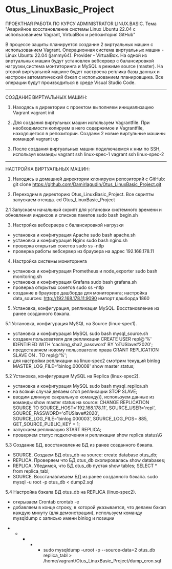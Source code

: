 # Otus_LinuxBasic_Project
ПРОЕКТНАЯ РАБОТА ПО КУРСУ ADMINISTRATOR LINUX.BASIC.
Тема "Аварийное восстановление системы Linux Ubuntu 22.04 с использованием Vagrant, VirtualBox и репозитория GitHub"

В процессе защиты планируется создание 2 виртуальных машин с использованием Vagrant. Операционная система виртуальных машин - Linux Ubuntu 22.04 (jammy64). Provider - VirtualBox. На одной из виртуальных машин будут установлен вебсервер с балансировкой нагрузки,система монтиторинга и MySQL в режиме source (master). На второй виртуальной машине будет настроена реплика базы данных и настроен автоматический бэкап с использованием планировщика. Все операции будут производиться в среде  Visual Studio Code.

---------------------------------------------------------------------------------------------------------
СОЗДАНИЕ ВИРТУАЛЬНЫХ МАШИН:

1. Находясь в директории с проектом выполняем инициализацию Vagrant
vagrant init

2. Для создания виртульных машин используем Vagrantfile. При необходимости копируем в него содержимое и Vagrantfile, находящегося в репозитории. Создаем 2 новые виртульные машины командой
vagrant up

3. После создания виртуальных машин подключаемся к ним по SSH, используя команды
vagrant ssh linux-spec-1
vagrant ssh linux-spec-2
---------------------------------------------------------------------------------------------------------

НАСТРОЙКА ВИРТУАЛЬНЫХ МАШИН:

1. Находясь в домашней директории клонируем репозиторий с GitHub:
git clone https://github.com/DamirIagudin/Otus_LinuxBasic_Project.git

2. Переходим в директорию Otus_LinuxBasic_Project. Все скрипты запускаем отсюда. 
cd Otus_LinuxBasic_Project

2.1  Запускаем начальный скрипт для установки системного времени и обновления индексов и списков пакетов 
sudo bash begin.sh

3. Настройка вебсервера с балансировкой нагрузки
- установка и конфигурация Apache 
sudo bash apache.sh 
- установка и конфигурация Nginx
sudo bash nginx.sh
- проверка открытых сокетов
sudo ss -ntlp
- проверка работы вебсервер из браузера на адрес 192.168.178.11

4. Настройка системы мониторинга
- установка и конфигурация Prometheus и node_exporter
sudo bash monitoring.sh
- установка и конфигурация Grafana
sudo bash grafana.sh 
- проверка открытых сокетов
sudo ss -ntlp	
- создание в браузере дашборда для мониторинга;
	настройка data_sources:
	http://192.168.178.11:9090
	импорт дашборда 1860
	
	
5. Установка, конфигурация, репликация MySQL. Восстановление из ранее созданного бэкапа.

5.1 Установка, конфигурация MySQL на Source (linux-spec1).
- установка и конфигурация MySQL
sudo bash mysql_source.sh  
- создаем пользователя для репликации
CREATE USER repl@'%' IDENTIFIED WITH 'caching_sha2_password' BY 'oTUSlave#2020'; 
- предоставляем новому пользователю права
GRANT REPLICATION SLAVE ON *.* TO repl@'%';	
- для настройки репликации на linux-spec2 смотрим текущий binlog MASTER_LOG_FILE='binlog.000008'
show master status;
	
5.2 Установка, конфигурация MySQL на Replica (linux-spec2).
- установка и конфигурация MySQL
sudo bash mysql_replica.sh 
- на всякий случай делаем стоп репликации
STOP SLAVE;
- вводим длинную сакральную команду)), используем данные из команды show master status на source:
CHANGE REPLICATION SOURCE TO SOURCE_HOST='192.168.178.11', SOURCE_USER='repl', SOURCE_PASSWORD='oTUSlave#2020', SOURCE_LOG_FILE='binlog.000003', SOURCE_LOG_POS= 885, GET_SOURCE_PUBLIC_KEY = 1;
- запускаем репликацию
START REPLICA; 
- проверяем статус подключения и репликации
show replica status\G
	
5.3 Создание БД, восстановление БД из ранее созданного бэкапа.
- SOURCE. Создаем БД otus_db на source:
create database otus_db;
- REPLICA. Проверяем что БД otus_db скопировалась
show databases;
- REPLICA. Убедимся, что БД otus_db пустая
show tables;
SELECT * from replica_tabl;
- SOURCE. Восстанавливаем БД из ранее созданного бэкапа.
sudo mysql -u root -p otus_db < dump2.sql
	
5.4 Настройка бэкапа БД otus_db на REPLICA (linux-spec2).
- открываем Crontab
crontab -e
- добавляем в конце строку, в которой указывается, что делаем бэкап каждую минуту (для демонстрации), используем команду mysqldump с записью имени 	binlog и позиции 

* * * * * sudo mysqldump -uroot -p --source-data=2 otus_db replica_tabl > /home/vagrant/Otus_LinuxBasic_Project/dump_cron.sql


